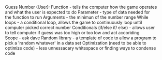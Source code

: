 Guess Number (User): 
Function - tells the computer how the game operates and what the user is expected to do
Parameter - type of data needed for the function to run
Arguments - the minimun of the number range 
While loops - a conditional loop, allows the game to continuously loop until computer picked correct number
Conditionals (if/else if/ else) - allows user to tell computer if guess was too high or too low and act accoriding   
Scope - ask dave
Random library - a template of code to allow a program to pick a 'random whatever' in a data set
Optimization (need to be able to optimize code) - less unnessacary whitespace or finding ways to condense code 
